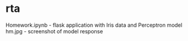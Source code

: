 # rta
Homework.ipynb - flask application with Iris data and Perceptron model
hm.jpg - screenshot of model response
